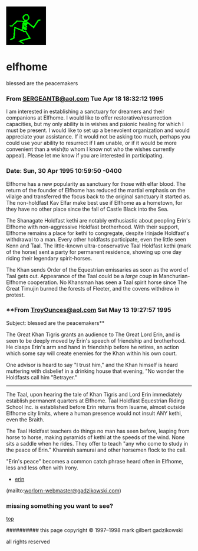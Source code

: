 ![dancer](assets/dancer.gif)

# elfhome



blessed are the peacemakers

### **From SERGEANTB@aol.com Tue Apr 18 18:32:12 1995**

 
 I am interested in establishing a sanctuary for dreamers and their companions at Elfhome. I would like to offer restorative/resurrection capacities, but my only ability is in wishes and psionic healing for which I must be present. I would like to set up a benevolent organization and would appreciate your assistance. If it would not be asking too much, perhaps you could use your ability to resurrect if I am unable, or if it would be more convenient than a wish(to whom I know not who the wishes currently appeal). Please let me know if you are interested in participating. 


 
### **Date: Sun, 30 Apr 1995 10:59:50 -0400**

 


 Elfhome has a new popularity as sanctuary for those with elfar blood. The return of the founder of Elfhome has reduced the martial emphasis on the vilalge and transferred the focus back to the original sanctuary it started as. The non-holdfast Kav Elfar make best use if Elfhome as a hometown, for they have no other place since the fall of Castle Black into the Sea. 


 The Shanagate Holdfast kethi are notably enthusiastic about peopling Erin's Elfhome with non-aggressive Holdfast brotherhood. With their support, Elfhome remains a place for kethi to congregate, despite Irinjade Holdfast's withdrawal to a man. Every other holdfasts participate, even the little seen Kenn and Taal. The little-known ultra-conservative Taal Holdfast kethi (mark of the horse) sent a party for permanent residence, showing up one day riding their legendary spirit-horses. 


 The Khan sends Order of the Equestrian emissaries as soon as the word of Taal gets out. Appearance of the Taal could be a _large_ coup in Manchurian-Elfhome cooperation. No Khansman has seen a Taal spirit horse since The Great Timujin burned the forests of Fleeter, and the covens withdrew in protest. 


 
### **From TroyOunces@aol.com Sat May 13 19:27:57 1995

 Subject: blessed are the peacemakers**

 


 The Great Khan Tigris grants an audience to The Great Lord Erin, and is seen to be deeply moved by Erin's speech of friendship and brotherhood. He clasps Erin's arm and hand in friendship before he retires, an action which some say will create enemies for the Khan within his own court. 


 One advisor is heard to say "I trust him," and the Khan himself is heard muttering with disbelief in a drinking house that evening, "No wonder the Holdfasts call him "Betrayer." 


 

*** 
 The Taal, upon hearing the tale of Khan Tigris and Lord Erin immediately establish permanent quarters at Elfhome. Taal Holdfast Equestrian Riding School Inc. is established before Erin returns from Isuame, almost outside Elfhome city limits, where a human presence would not insult ANY kethi, even the Braith. 


 The Taal Holdfast teachers do things no man has seen before, leaping from horse to horse, making pyramids of kethi at the speeds of the wind. None sits a saddle when he rides. They offer to teach "any who come to study in the peace of Erin." Khannish samurai and other horsemen flock to the call. 


 "Erin's peace" becomes a common catch phrase heard often in Elfhome, less and less often with Irony. 



* [erin](erin.md)

 

 (mailto:worlorn-webmaster@gadzikowski.com) 


### missing something you want to see?



 [top](#top) 


########## this page copyright © 1997–1998 mark gilbert gadzikowski

all rights reserved